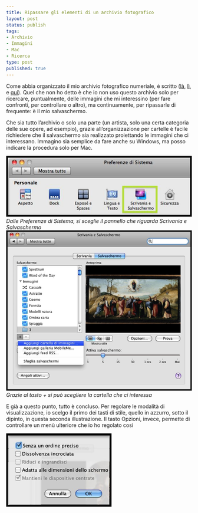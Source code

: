 ```yaml
--- 
title: Ripassare gli elementi di un archivio fotografico
layout: post
status: publish
tags: 
- Archivio
- Immagini
- Mac
- Ricerca
type: post
published: true
---
```

Come abbia organizzato il mio archivio fotografico numeriale, è scritto (<a href="/2011/11/07/anagrafe-dei-bit-nominare-le-immagini.html" title="Nominare le immagini">là</a>, <a href="/2011/11/11/archivio-fotografico.html" title="Organizzarle in un archivio">lì</a>, e <a href="/2011/11/14/archivio-fotografico-il-dono-dellubiquita.html" title="Posizioni multiple per le stesse immagini">qui</a>).
Quel che non ho detto è che io non uso questo archivio solo per ricercare, puntualmente, delle immagini che mi interessino (per fare confronti, per controllare o altro), ma continuamente, per ripassarle di frequente: è il mio salvaschermo.

Che sia tutto l’archivio o solo una parte (un artista, solo una certa categoria delle sue opere, ad esempio), grazie all’organizzazione per cartelle è facile richiedere che il salvaschermo sia realizzato proiettando le immagini che ci interessano. Immagino sia semplice da fare anche su Windows, ma posso indicare la procedura solo per Mac.

<img src="/immagini/ripasso1.jpg" title="Preferenze di Sistema, Scrivania e Salvaschermo" />
<i>Dalle Preferenze di Sistema, si sceglie il pannello che riguarda Scrivania e Salvaschermo</i>

<img src="/immagini/ripasso2.jpg" alt="Selezionare la cartella" title="Selezionare la cartella" />
<i>Grazie al tasto + si può scegliere la cartella che ci interessa</i>

E già a questo punto, tutto è concluso. Per regolare le modalità di visualizzazione, io scelgo il primo dei tasti di stile, quello in azzurro, sotto il dipinto, in questa seconda illustrazione. Il tasto Opzioni, invece, permette di controllare un menù ulteriore che io ho regolato così

<img src="/immagini/ripasso3.jpg" alt="Salvaschermo, Opzioni: Senza un ordine preciso; (Mantieni le diapositive centrate)" title="Salvaschermo, Opzioni" />
